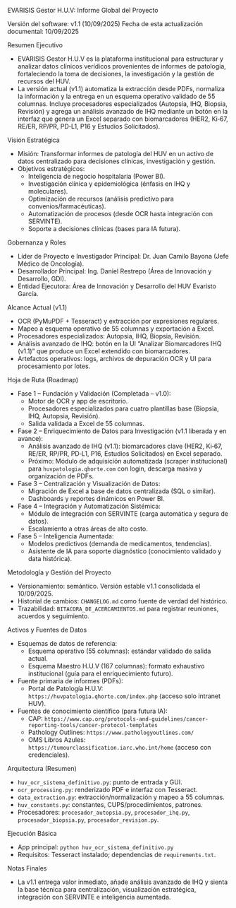 EVARISIS Gestor H.U.V: Informe Global del Proyecto

Versión del software: v1.1 (10/09/2025)
Fecha de esta actualización documental: 10/09/2025

Resumen Ejecutivo
- EVARISIS Gestor H.U.V es la plataforma institucional para estructurar y analizar datos clínicos verídicos provenientes de informes de patología, fortaleciendo la toma de decisiones, la investigación y la gestión de recursos del HUV.
- La versión actual (v1.1) automatiza la extracción desde PDFs, normaliza la información y la entrega en un esquema operativo validado de 55 columnas. Incluye procesadores especializados (Autopsia, IHQ, Biopsia, Revisión) y agrega un análisis avanzado de IHQ mediante un botón en la interfaz que genera un Excel separado con biomarcadores (HER2, Ki‑67, RE/ER, RP/PR, PD‑L1, P16 y Estudios Solicitados).

Visión Estratégica
- Misión: Transformar informes de patología del HUV en un activo de datos centralizado para decisiones clínicas, investigación y gestión.
- Objetivos estratégicos:
  - Inteligencia de negocio hospitalaria (Power BI).
  - Investigación clínica y epidemiológica (énfasis en IHQ y moleculares).
  - Optimización de recursos (análisis predictivo para convenios/farmacéuticas).
  - Automatización de procesos (desde OCR hasta integración con SERVINTE).
  - Soporte a decisiones clínicas (bases para IA futura).

Gobernanza y Roles
- Líder de Proyecto e Investigador Principal: Dr. Juan Camilo Bayona (Jefe Médico de Oncología).
- Desarrollador Principal: Ing. Daniel Restrepo (Área de Innovación y Desarrollo, GDI).
- Entidad Ejecutora: Área de Innovación y Desarrollo del HUV Evaristo García.

Alcance Actual (v1.1)
- OCR (PyMuPDF + Tesseract) y extracción por expresiones regulares.
- Mapeo a esquema operativo de 55 columnas y exportación a Excel.
- Procesadores especializados: Autopsia, IHQ, Biopsia, Revisión.
- Análisis avanzado de IHQ: botón en la UI “Analizar Biomarcadores IHQ (v1.1)” que produce un Excel extendido con biomarcadores.
- Artefactos operativos: logs, archivos de depuración OCR y UI para procesamiento por lotes.

Hoja de Ruta (Roadmap)
- Fase 1 – Fundación y Validación (Completada – v1.0):
  - Motor de OCR y app de escritorio.
  - Procesadores especializados para cuatro plantillas base (Biopsia, IHQ, Autopsia, Revisión).
  - Salida validada a Excel de 55 columnas.
- Fase 2 – Enriquecimiento de Datos para Investigación (v1.1 liberada y en avance):
  - Análisis avanzado de IHQ (v1.1): biomarcadores clave (HER2, Ki‑67, RE/ER, RP/PR, PD‑L1, P16, Estudios Solicitados) en Excel separado.
  - Próximo: Módulo de adquisición automatizada (scraper institucional) para `huvpatologia.qhorte.com` con login, descarga masiva y organización de PDFs.
- Fase 3 – Centralización y Visualización de Datos:
  - Migración de Excel a base de datos centralizada (SQL o similar).
  - Dashboards y reportes dinámicos en Power BI.
- Fase 4 – Integración y Automatización Sistémica:
  - Módulo de integración con SERVINTE (carga automática y segura de datos).
  - Escalamiento a otras áreas de alto costo.
- Fase 5 – Inteligencia Aumentada:
  - Modelos predictivos (demanda de medicamentos, tendencias).
  - Asistente de IA para soporte diagnóstico (conocimiento validado y data histórica).

Metodología y Gestión del Proyecto
- Versionamiento: semántico. Versión estable v1.1 consolidada el 10/09/2025.
- Historial de cambios: `CHANGELOG.md` como fuente de verdad del histórico.
- Trazabilidad: `BITACORA_DE_ACERCAMIENTOS.md` para registrar reuniones, acuerdos y seguimiento.

Activos y Fuentes de Datos
- Esquemas de datos de referencia:
  - Esquema operativo (55 columnas): estándar validado de salida actual.
  - Esquema Maestro H.U.V (167 columnas): formato exhaustivo institucional (guía para el enriquecimiento futuro).
- Fuente primaria de informes (PDFs):
  - Portal de Patología H.U.V: `https://huvpatologia.qhorte.com/index.php` (acceso solo intranet HUV).
- Fuentes de conocimiento científico (para futura IA):
  - CAP: `https://www.cap.org/protocols-and-guidelines/cancer-reporting-tools/cancer-protocol-templates`
  - Pathology Outlines: `https://www.pathologyoutlines.com/`
  - OMS Libros Azules: `https://tumourclassification.iarc.who.int/home` (acceso con credenciales).

Arquitectura (Resumen)
- `huv_ocr_sistema_definitivo.py`: punto de entrada y GUI.
- `ocr_processing.py`: renderizado PDF e interfaz con Tesseract.
- `data_extraction.py`: extracción/normalización y mapeo a 55 columnas.
- `huv_constants.py`: constantes, CUPS/procedimientos, patrones.
- Procesadores: `procesador_autopsia.py`, `procesador_ihq.py`, `procesador_biopsia.py`, `procesador_revision.py`.

Ejecución Básica
- App principal: `python huv_ocr_sistema_definitivo.py`
- Requisitos: Tesseract instalado; dependencias de `requirements.txt`.

Notas Finales
- La v1.1 entrega valor inmediato, añade análisis avanzado de IHQ y sienta la base técnica para centralización, visualización estratégica, integración con SERVINTE e inteligencia aumentada.

